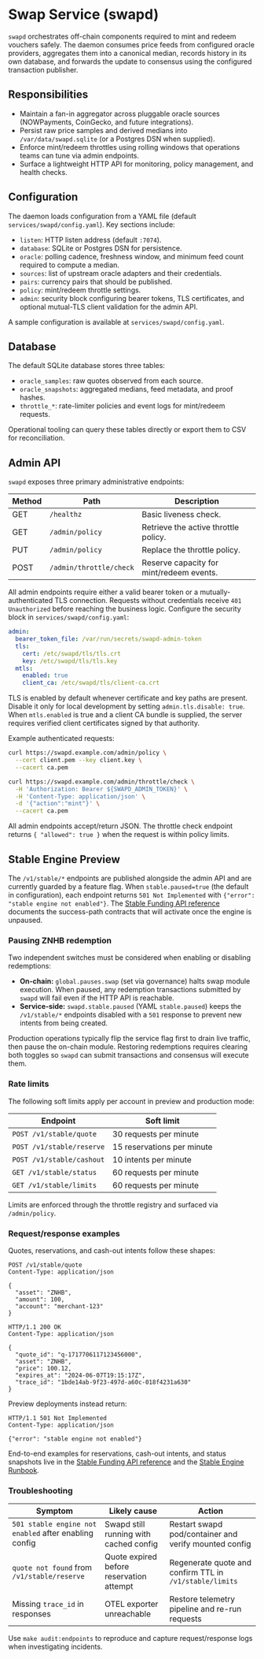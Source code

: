 # Swap Service (swapd)

`swapd` orchestrates off-chain components required to mint and redeem vouchers safely. The daemon consumes price feeds from
configured oracle providers, aggregates them into a canonical median, records history in its own database, and forwards the
update to consensus using the configured transaction publisher.

## Responsibilities

- Maintain a fan-in aggregator across pluggable oracle sources (NOWPayments, CoinGecko, and future integrations).
- Persist raw price samples and derived medians into `/var/data/swapd.sqlite` (or a Postgres DSN when supplied).
- Enforce mint/redeem throttles using rolling windows that operations teams can tune via admin endpoints.
- Surface a lightweight HTTP API for monitoring, policy management, and health checks.

## Configuration

The daemon loads configuration from a YAML file (default `services/swapd/config.yaml`). Key sections include:

- `listen`: HTTP listen address (default `:7074`).
- `database`: SQLite or Postgres DSN for persistence.
- `oracle`: polling cadence, freshness window, and minimum feed count required to compute a median.
- `sources`: list of upstream oracle adapters and their credentials.
- `pairs`: currency pairs that should be published.
- `policy`: mint/redeem throttle settings.
- `admin`: security block configuring bearer tokens, TLS certificates, and optional mutual-TLS client validation for the admin API.

A sample configuration is available at `services/swapd/config.yaml`.

## Database

The default SQLite database stores three tables:

- `oracle_samples`: raw quotes observed from each source.
- `oracle_snapshots`: aggregated medians, feed metadata, and proof hashes.
- `throttle_*`: rate-limiter policies and event logs for mint/redeem requests.

Operational tooling can query these tables directly or export them to CSV for reconciliation.

## Admin API

`swapd` exposes three primary administrative endpoints:

| Method | Path                    | Description                              |
| ------ | ----------------------- | ---------------------------------------- |
| GET    | `/healthz`              | Basic liveness check.                    |
| GET    | `/admin/policy`         | Retrieve the active throttle policy.     |
| PUT    | `/admin/policy`         | Replace the throttle policy.             |
| POST   | `/admin/throttle/check` | Reserve capacity for mint/redeem events. |

All admin endpoints require either a valid bearer token or a mutually-authenticated TLS connection. Requests without
credentials receive `401 Unauthorized` before reaching the business logic. Configure the security block in `services/swapd/config.yaml`:

```yaml
admin:
  bearer_token_file: /var/run/secrets/swapd-admin-token
  tls:
    cert: /etc/swapd/tls/tls.crt
    key: /etc/swapd/tls/tls.key
  mtls:
    enabled: true
    client_ca: /etc/swapd/tls/client-ca.crt
```

TLS is enabled by default whenever certificate and key paths are present. Disable it only for local development by setting
`admin.tls.disable: true`. When `mtls.enabled` is true and a client CA bundle is supplied, the server requires verified client
certificates signed by that authority.

Example authenticated requests:

```bash
curl https://swapd.example.com/admin/policy \
  --cert client.pem --key client.key \
  --cacert ca.pem
```

```bash
curl https://swapd.example.com/admin/throttle/check \
  -H 'Authorization: Bearer ${SWAPD_ADMIN_TOKEN}' \
  -H 'Content-Type: application/json' \
  -d '{"action":"mint"}' \
  --cacert ca.pem
```

All admin endpoints accept/return JSON. The throttle check endpoint returns `{ "allowed": true }` when the request is within
policy limits.

## Stable Engine Preview

The `/v1/stable/*` endpoints are published alongside the admin API and are currently guarded by a feature flag. When
`stable.paused=true` (the default in configuration), each endpoint returns `501 Not Implemented` with
`{"error": "stable engine not enabled"}`. The [Stable Funding API reference](stable-api.md) documents the success-path
contracts that will activate once the engine is unpaused.

### Pausing ZNHB redemption

Two independent switches must be considered when enabling or disabling redemptions:

* **On-chain:** `global.pauses.swap` (set via governance) halts swap module execution. When paused, any redemption transactions
  submitted by `swapd` will fail even if the HTTP API is reachable.
* **Service-side:** `swapd.stable.paused` (YAML `stable.paused`) keeps the `/v1/stable/*` endpoints disabled with a `501` response
  to prevent new intents from being created.

Production operations typically flip the service flag first to drain live traffic, then pause the on-chain module. Restoring
redemptions requires clearing both toggles so `swapd` can submit transactions and consensus will execute them.

### Rate limits

The following soft limits apply per account in preview and production mode:

| Endpoint                 | Soft limit                               |
| ------------------------ | ---------------------------------------- |
| `POST /v1/stable/quote`  | 30 requests per minute                   |
| `POST /v1/stable/reserve`| 15 reservations per minute               |
| `POST /v1/stable/cashout`| 10 intents per minute                    |
| `GET /v1/stable/status`  | 60 requests per minute                   |
| `GET /v1/stable/limits`  | 60 requests per minute                   |

Limits are enforced through the throttle registry and surfaced via `/admin/policy`.

### Request/response examples

Quotes, reservations, and cash-out intents follow these shapes:

```http
POST /v1/stable/quote
Content-Type: application/json

{
  "asset": "ZNHB",
  "amount": 100,
  "account": "merchant-123"
}
```

```http
HTTP/1.1 200 OK
Content-Type: application/json

{
  "quote_id": "q-1717706117123456000",
  "asset": "ZNHB",
  "price": 100.12,
  "expires_at": "2024-06-07T19:15:17Z",
  "trace_id": "1bde14ab-9f23-497d-a60c-018f4231a630"
}
```

Preview deployments instead return:

```http
HTTP/1.1 501 Not Implemented
Content-Type: application/json

{"error": "stable engine not enabled"}
```

End-to-end examples for reservations, cash-out intents, and status snapshots live in the [Stable Funding API reference](stable-api.md) and the [Stable Engine Runbook](../ops/stable-runbook.md).

### Troubleshooting

| Symptom | Likely cause | Action |
| ------- | ------------ | ------ |
| `501 stable engine not enabled` after enabling config | Swapd still running with cached config | Restart swapd pod/container and verify mounted config |
| `quote not found` from `/v1/stable/reserve` | Quote expired before reservation attempt | Regenerate quote and confirm TTL in `/v1/stable/limits` |
| Missing `trace_id` in responses | OTEL exporter unreachable | Restore telemetry pipeline and re-run requests |

Use `make audit:endpoints` to reproduce and capture request/response logs when investigating incidents.
